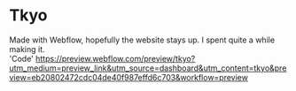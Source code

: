# Tkyo
Made with Webflow, hopefully the website stays up. I spent quite a while making it.  
'Code' https://preview.webflow.com/preview/tkyo?utm_medium=preview_link&utm_source=dashboard&utm_content=tkyo&preview=eb20802472cdc04de40f987effd6c703&workflow=preview
